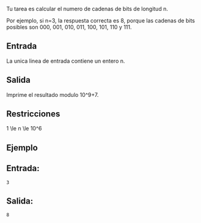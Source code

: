 Tu tarea es calcular el numero de cadenas de bits de longitud n.



Por ejemplo, si n=3, la respuesta correcta es 8, porque las cadenas de bits posibles son 000, 001, 010, 011, 100, 101, 110 y 111.



## Entrada



La unica linea de entrada contiene un entero n.



## Salida



Imprime el resultado modulo 10^9+7.



## Restricciones



1 \le n \le 10^6



## Ejemplo



## Entrada:



```
3
```


## Salida:



```
8
```


